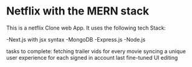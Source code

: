 # Netflix with the MERN stack
This is a netflix Clone web App. It uses the following tech Stack:

-Next.js with jsx syntax
-MongoDB
-Express.js
-Node.js

tasks to complete:
fetching trailer vids for every movie
syncing a unique user experience for each signed in account
last fine-tuned UI editing 

